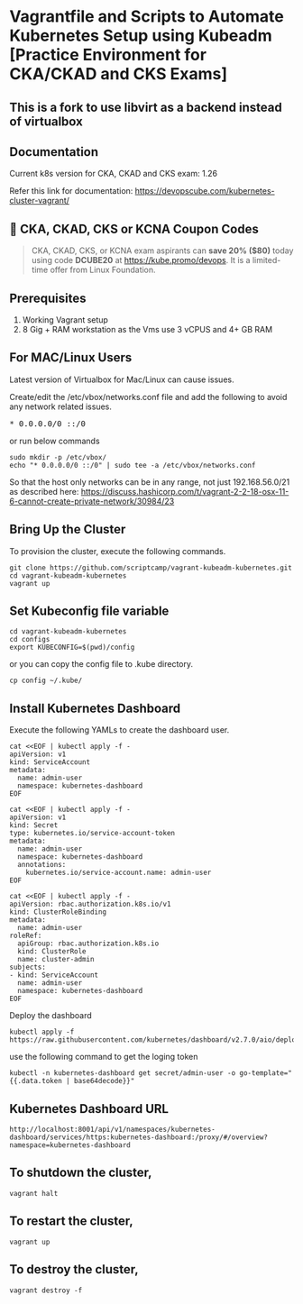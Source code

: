 
# Vagrantfile and Scripts to Automate Kubernetes Setup using Kubeadm [Practice Environment for CKA/CKAD and CKS Exams]

## This is a fork to use libvirt as a backend instead of virtualbox

## Documentation

Current k8s version for CKA, CKAD and CKS exam: 1.26

Refer this link for documentation: https://devopscube.com/kubernetes-cluster-vagrant/

## 🚀 CKA, CKAD, CKS or KCNA Coupon Codes

> CKA, CKAD, CKS, or KCNA exam aspirants can **save 20% ($80)** today using code **DCUBE20** at https://kube.promo/devops. It is a limited-time offer from Linux Foundation.

## Prerequisites

1. Working Vagrant setup
2. 8 Gig + RAM workstation as the Vms use 3 vCPUS and 4+ GB RAM

## For MAC/Linux Users

Latest version of Virtualbox for Mac/Linux can cause issues.

Create/edit the /etc/vbox/networks.conf file and add the following to avoid any network related issues.
<pre>* 0.0.0.0/0 ::/0</pre>

or run below commands

```shell
sudo mkdir -p /etc/vbox/
echo "* 0.0.0.0/0 ::/0" | sudo tee -a /etc/vbox/networks.conf
```

So that the host only networks can be in any range, not just 192.168.56.0/21 as described here:
https://discuss.hashicorp.com/t/vagrant-2-2-18-osx-11-6-cannot-create-private-network/30984/23

## Bring Up the Cluster

To provision the cluster, execute the following commands.

```shell
git clone https://github.com/scriptcamp/vagrant-kubeadm-kubernetes.git
cd vagrant-kubeadm-kubernetes
vagrant up
```
## Set Kubeconfig file variable

```shell
cd vagrant-kubeadm-kubernetes
cd configs
export KUBECONFIG=$(pwd)/config
```

or you can copy the config file to .kube directory.

```shell
cp config ~/.kube/
```

## Install Kubernetes Dashboard

Execute the following YAMLs to create the dashboard user.

```
cat <<EOF | kubectl apply -f -
apiVersion: v1
kind: ServiceAccount
metadata:
  name: admin-user
  namespace: kubernetes-dashboard
EOF
```

```
cat <<EOF | kubectl apply -f -
apiVersion: v1
kind: Secret
type: kubernetes.io/service-account-token
metadata:
  name: admin-user
  namespace: kubernetes-dashboard
  annotations:
    kubernetes.io/service-account.name: admin-user
EOF
```

```
cat <<EOF | kubectl apply -f -
apiVersion: rbac.authorization.k8s.io/v1
kind: ClusterRoleBinding
metadata:
  name: admin-user
roleRef:
  apiGroup: rbac.authorization.k8s.io
  kind: ClusterRole
  name: cluster-admin
subjects:
- kind: ServiceAccount
  name: admin-user
  namespace: kubernetes-dashboard
EOF
```

Deploy the dashboard

```
kubectl apply -f https://raw.githubusercontent.com/kubernetes/dashboard/v2.7.0/aio/deploy/recommended.yaml
```

use the following command to get the loging token

```
kubectl -n kubernetes-dashboard get secret/admin-user -o go-template="{{.data.token | base64decode}}" 
```

## Kubernetes Dashboard URL

```shell
http://localhost:8001/api/v1/namespaces/kubernetes-dashboard/services/https:kubernetes-dashboard:/proxy/#/overview?namespace=kubernetes-dashboard
```
## To shutdown the cluster,

```shell
vagrant halt
```

## To restart the cluster,

```shell
vagrant up
```

## To destroy the cluster,

```shell
vagrant destroy -f
```

